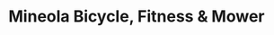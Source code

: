 ---
title: "Mineola Bicycle, Fitness & Mower"
url: /mineola/mineola-bicycle-fitness-und-mower/
shop: Fahrrad
---